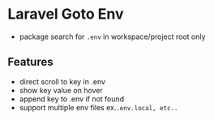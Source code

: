 # Laravel Goto Env

- package search for `.env` in workspace/project root only

## Features

- direct scroll to key in .env
- show key value on hover
- append key to .env if not found
- support multiple env files ex.`.env.local, etc..`
